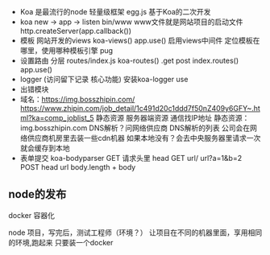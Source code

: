 - Koa 是最流行的node 轻量级框架
  egg.js 基于Koa的二次开发
- koa new -> app -> listen
  bin/www 
  www文件就是网站项目的启动文件
  http.createServer(app.callback())
- 模板
  网站开发的views
  koa-views()
  app.use() 启用views中间件
  定位模板在哪里，使用哪种模板引擎 pug
- 设置路由 分层
  routes/index.js
  koa-routes()
  .get post 
  index.routes()
  app.use()
- logger (访问留下记录 核心功能)
  安装koa-logger use
- 出错模块
- 域名：https://img.bosszhipin.com/
  https://www.zhipin.com/job_detail/1c491d20c1ddd7f50nZ409y6GFY~.html?ka=comp_joblist_5
  静态资源 服务器端资源 
  通信找IP地址 
  静态资源：img.bosszhipin.com
  DNS解析？问网络供应商 DNS解析的列表
  公司会在网络供应商机房里去装一些cdn机器 如果本地没有？会去中央服务器里请求一次 就会缓存到本地
- 表单提交
  koa-bodyparser
  GET 请求头里 head GET url/ url?a=1&b=2
  POST head url body.length + body

## node的发布
  docker 容器化

node 项目，写完后，测试工程师（环境？）
让项目在不同的机器里面，享用相同的环境,跑起来 只要装一个docker